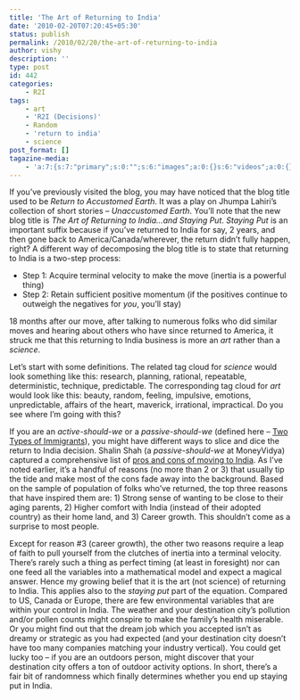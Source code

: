 ```yaml
---
title: 'The Art of Returning to India'
date: '2010-02-20T07:20:45+05:30'
status: publish
permalink: /2010/02/20/the-art-of-returning-to-india
author: vishy
description: ''
type: post
id: 442
categories: 
    - R2I
tags:
    - art
    - 'R2I (Decisions)'
    - Random
    - 'return to india'
    - science
post_format: []
tagazine-media:
    - 'a:7:{s:7:"primary";s:0:"";s:6:"images";a:0:{}s:6:"videos";a:0:{}s:11:"image_count";s:1:"0";s:6:"author";s:7:"2859667";s:7:"blog_id";s:7:"2786457";s:9:"mod_stamp";s:19:"2010-02-20 15:20:45";}'
---
```

If you’ve previously visited the blog, you may have noticed that the blog title used to be *Return to Accustomed Earth*. It was a play on Jhumpa Lahiri’s collection of short stories – *Unaccustomed Earth*. You’ll note that the new blog title is *The Art of Returning to India…and Staying Put*. *Staying Put* is an important suffix because if you’ve returned to India for say, 2 years, and then gone back to America/Canada/wherever, the return didn’t fully happen, right? A different way of decomposing the blog title is to state that returning to India is a two-step process:

- Step 1: Acquire terminal velocity to make the move (inertia is a powerful thing)
- Step 2: Retain sufficient positive momentum (if the positives continue to outweigh the negatives for *you*, you’ll stay)

18 months after our move, after talking to numerous folks who did similar moves and hearing about others who have since returned to America, it struck me that this returning to India business is more an *art* rather than a *science*.

Let’s start with some definitions. The related tag cloud for *science* would look something like this: research, planning, rational, repeatable, deterministic, technique, predictable. The corresponding tag cloud for *art* would look like this: beauty, random, feeling, impulsive, emotions, unpredictable, affairs of the heart, maverick, irrational, impractical. Do you see where I’m going with this?

If you are an *active-should-we* or a *passive-should-we* (defined here – [Two Types of Immigrants](https://www.ulaar.com/2008/06/04/the-two-types-of-indian-immigrants/)), you might have different ways to slice and dice the return to India decision. Shalin Shah (a *passive-should-we* at MoneyVidya) captured a comprehensive list of [pros and cons of moving to India](http://www.moneyvidya.com/blog/moving-to-india-the-pros-and-cons/). As I’ve noted earlier, it’s a handful of reasons (no more than 2 or 3) that usually tip the tide and make most of the cons fade away into the background. Based on the sample of population of folks who’ve returned, the top three reasons that have inspired them are: 1) Strong sense of wanting to be close to their aging parents, 2) Higher comfort with India (instead of their adopted country) as their home land, and 3) Career growth. This shouldn’t come as a surprise to most people.

Except for reason #3 (career growth), the other two reasons require a leap of faith to pull yourself from the clutches of inertia into a terminal velocity. There’s rarely such a thing as perfect timing (at least in foresight) nor can one feed all the variables into a mathematical model and expect a magical answer. Hence my growing belief that it is the art (not science) of returning to India. This applies also to the *staying put* part of the equation. Compared to US, Canada or Europe, there are few environmental variables that are within your control in India. The weather and your destination city’s pollution and/or pollen counts might conspire to make the family’s health miserable. Or you might find out that the dream job which you accepted isn’t as dreamy or strategic as you had expected (and your destination city doesn’t have too many companies matching your industry vertical). You could get lucky too – if you are an outdoors person, might discover that your destination city offers a ton of outdoor activity options. In short, there’s a fair bit of randomness which finally determines whether you end up staying put in India.

